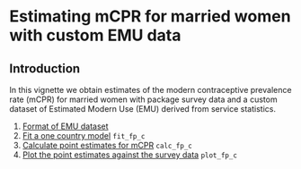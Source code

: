 
Estimating mCPR for married women with custom EMU data
================

## Introduction

In this vignette we obtain estimates of the modern contraceptive
prevalence rate (mCPR) for married women with package survey data and a
custom dataset of Estimated Modern Use (EMU) derived from service
statistics.

1.  [Format of EMU dataset](#emu)
2.  [Fit a one country model](#fit) `fit_fp_c`
3.  [Calculate point estimates for mCPR](#results) `calc_fp_c`
4.  [Plot the point estimates against the survey data](#plot)
    `plot_fp_c`
